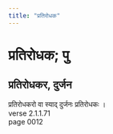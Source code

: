 ```yaml
---
title: "प्रतिरोधक"
---
```


# प्रतिरोधक; पु
## प्रतिरोधकर, दुर्जन
प्रतिरोधकरो वा स्याद् दुर्जनः प्रतिरोधकः ।<br />verse 2.1.1.71<br />page 0012

